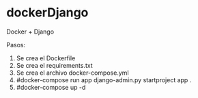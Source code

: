 # dockerDjango
Docker + Django

Pasos:
1. Se crea el Dockerfile
2. Se  crea el requirements.txt
3. Se crea el archivo docker-compose.yml
4. #docker-compose run app django-admin.py startproject app .
5. #docker-compose up -d
  
